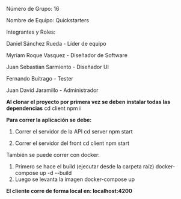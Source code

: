 Número de Grupo: 16

Nombre de Equipo: Quickstarters

Integrantes y Roles:

Daniel Sánchez Rueda - Líder de equipo

Myriam Roque Vasquez  - Diseñador de Software

Juan Sebastian Sarmiento - Diseñador UI 

Fernando Buitrago - Tester

Juan David Jaramillo - Administrador 

**Al clonar el proyecto por primera vez se deben instalar todas las dependencias**
cd client
npm i

**Para correr la aplicación se debe:**
1. Correr el servidor de la API 
cd server
npm start

2. Correr el servidor del front
cd client
npm start

También se puede correr con docker:
1. Primero se hace el build (ejecutar desde la carpeta raíz)
docker-compose up -d --build   
2. Luego se levanta la imagen
docker-compose up

**El cliente corre de forma local en: localhost:4200**

